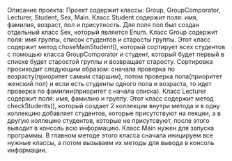 Описание проекта:
Проект содержит классы: Group, GroupComporator, Lecturer, Student, Sex, Main.
Класс Student содержит поля: имя, фамилия, возраст, пол и присутность. 
Для поля пол был создан отдельный класс Sex, который является Enum.
Класс Group содержит  поля: имя группы, список студентов и старосты группы.
Этот класс содержит метод choseMainStudent(), который сортирует всех студентов с помощью класса GroupComporator и студент,
который будет первый в списке будет старостой группы и возвращает старосту.
Сортировка просиходит следующим образом: сначала проверка по возрасту(приоритет самым старшим), 
потом проверка пола(приоритет женский пол) и если есть студенты одного пола и возраста, то идет проверка по фамилии(приоритет с начала списка).
Класс Lecturer содержит поля: имя, фамилию и группу.
Этот класс содержит метод checkStudents(), который создает 2 коллекции внутри метода и в одну коллекцию добавляет студентов, 
которые присутствуют на лекции, а в другую коллецию студентов, которые не присутсвуют, после этого выводит в консоль всю информацию.
Класс Main нужен для запуска программы.
В главном методе этого класса сначала иницируем все нужные классы, а потом вызываем их методы для вывода в консоль информации.

